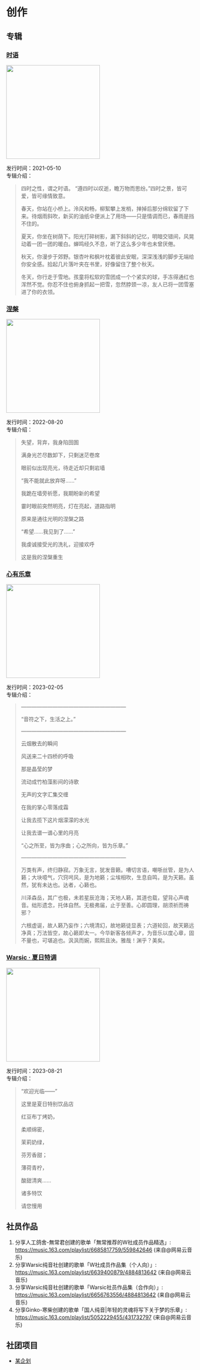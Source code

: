 # 创作
## 专辑
### [时语](albums/shiyu.md)

<img src="/assets/img20230119151348.jpg" style="width: 250px; height: auto;"/>

发行时间：2021-05-10  
专辑介绍：  
> 四时之性，谓之时语。 “遵四时以叹逝，瞻万物而思纷。”四时之景，皆可爱，皆可缘情致意。  
>
> 春天，你站在小桥上。泠风和畅，柳絮攀上发梢，掸掉后那分绵软留了下来。待烟雨斜吹，新买的油纸伞便派上了用场——只是情调而已，春雨是挡不住的。  
>
> 夏天，你坐在树荫下。阳光打碎树影，漏下斜斜的记忆，明暗交错间，风晃动着一团一团的暖白。蝉鸣经久不息，听了这么多少年也未曾厌倦。  
>
> 秋天，你漫步于郊野。银杏叶和枫叶枕着彼此安眠，深深浅浅的脚步无端给你安全感。拾起几片落叶夹在书里，好像留住了整个秋天。  
>
> 冬天，你行走于雪地。孩童将松软的雪团成一个个紧实的球，手冻得通红也浑然不觉。你忍不住也俯身抓起一把雪，忽然脖颈一凉，友人已将一团雪塞进了你的衣领。  

### [涅槃](albums/niepan.md)

<img src="/assets/imgAEA79F3228F38AD6931525C2D54932CE.jpg" style="width: 250px; height: auto;"/>

发行时间：2022-08-20  
专辑介绍：  
> 失望，背弃，我身陷囹圄  
>
> 满身光芒尽数卸下，只剩迷茫卷席  
>
> 眼前似出现亮光，待走近却只剩岩墙  
>
> “我不能就此放弃呀……”  
>
> 我跪在墙旁祈愿，我期盼新的希望  
>
> 霎时眼前突然明亮，灯在亮起，道路指明  
>
> 原来是通往光明的涅槃之路  
>
> “希望……我见到了……”  
>
> 我虔诚接受光的洗礼，迎接欢呼  
>
> 这是我的涅槃重生  

### [心有乐章](albums/xinyouyuezhang.md)

<img src="/assets/img20230119144401.png" style="width: 250px; height: auto;"/>

发行时间：2023-02-05  
专辑介绍：  
> ————————————————————  
>
> “音符之下，生活之上。”  
>
> ————————————————————  
>
> 云烟散去的瞬间  
>
> 风送来二十四桥的呼吸  
>
> 那是晶莹的梦  
>
> 流动成竹柏藻影间的诗歌  
>
> 无声的文字汇集交缠  
>
> 在我的掌心零落成霜  
>
> 让我去揽下这片烟濛濛的水光  
>
> 让我去谱一谱心里的月亮  
>
> “心之所至，皆为序曲；心之所向，皆为乐章。”  
>
> ————————————————————  
>
> 万类有声，终归静寂。万象无言，犹发音籁。嘈切言语，嘲哳丝管，是为人籁；大块噫气，穴窍呺风，是为地籁；尘埃相吹，生息自鸣，是为天籁。虽然，犹有未达也。达者，心籁也。  
>
> 川泽森岳，其广也极，未若星辰沧海；天地人籁，其道也载，望背心声魂音。绌形遗念，托体自然。无极弗届，止于至善。心即圆理，胡须祈而祷邪？  
>
> 六根虚诞，故人籁乃妄作；六境清幻，故地籁徒显表；六道轮回，故天籁远净真；万法皆空，故心籁即太一。今华新客各倾声才，为音乐以度心章，固不量也，可堪追也。沨沨而婉，熙熙且泱。雅哉！渊乎？美矣。  

### [Warsic · 夏日特调](albums/xiaritetiao.md)

<img src="/assets/3D01835D-CC88-4463-CEC1-EB4D56BB1751.jpg" style="width: 250px; height: auto;"/>

发行时间：2023-08-21  
专辑介绍：  
> “欢迎光临——”  
>
> 这里是夏日特别饮品店  
>
> 红豆布丁烤奶，  
>
> 柔顺绵密，  
>
> 茉莉奶绿，  
>
> 芬芳香甜；  
>
> 薄荷青柠，  
>
> 酸甜清爽……  
>
> 诸多特饮  
>
> 请您慢用  

## 社员作品
1. 分享人工鸽舍-無常君创建的歌单「無常推荐的W社成员作品精选」: <https://music.163.com/playlist/6685817759/559842646> (来自@网易云音乐)  
2. 分享Warsic纯音社创建的歌单「W社成员作品集（个人向）」: <https://music.163.com/playlist/6639400879/4884813642> (来自@网易云音乐)  
3. 分享Warsic纯音社创建的歌单「Warsic社员作品集（合作向）」: <https://music.163.com/playlist/6656763556/4884813642> (来自@网易云音乐)  
4. 分享Ginko-寒柴创建的歌单「国人纯音|年轻的灵魂将写下关于梦的乐章」: <https://music.163.com/playlist/5052229455/431732797> (来自@网易云音乐)  

## 社团项目
- [某企划](projects/aProject)